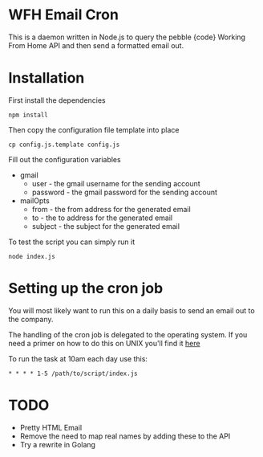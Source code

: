 # WFH Email Cron

This is a daemon written in Node.js to query the pebble {code} Working From Home API and then send a formatted email out.

# Installation

First install the dependencies

    npm install
    

Then copy the configuration file template into place

    cp config.js.template config.js

Fill out the configuration variables

* gmail
  * user - the gmail username for the sending account
  * password - the gmail password for the sending account
* mailOpts
  * from - the from address for the generated email
  * to - the to address for the generated email
  * subject - the subject for the generated email

To test the script you can simply run it

    node index.js

# Setting up the cron job

You will most likely want to run this on a daily basis to send an email out to the company.

The handling of the cron job is delegated to the operating system. If you need a primer on how to do this on UNIX you'll find it [here][1]

To run the task at 10am each day use this:

    * * * * 1-5 /path/to/script/index.js 


# TODO

* Pretty HTML Email
* Remove the need to map real names by adding these to the API
* Try a rewrite in Golang

[1]: http://www.cyberciti.biz/faq/how-do-i-add-jobs-to-cron-under-linux-or-unix-oses/



